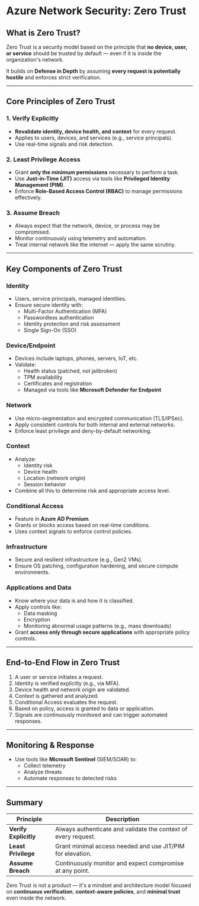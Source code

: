 # Azure Network Security: Zero Trust

## What is Zero Trust?

Zero Trust is a security model based on the principle that **no device, user, or service** should be trusted by default — even if it is inside the organization's network.

It builds on **Defense in Depth** by assuming **every request is potentially hostile** and enforces strict verification.

---

## Core Principles of Zero Trust

### 1. Verify Explicitly
- **Revalidate identity, device health, and context** for every request.
- Applies to users, devices, and services (e.g., service principals).
- Use real-time signals and risk detection.

### 2. Least Privilege Access
- Grant **only the minimum permissions** necessary to perform a task.
- Use **Just-in-Time (JIT)** access via tools like **Privileged Identity Management (PIM)**.
- Enforce **Role-Based Access Control (RBAC)** to manage permissions effectively.

### 3. Assume Breach
- Always expect that the network, device, or process may be compromised.
- Monitor continuously using telemetry and automation.
- Treat internal network like the internet — apply the same scrutiny.

---

## Key Components of Zero Trust

### Identity
- Users, service principals, managed identities.
- Ensure secure identity with:
  - Multi-Factor Authentication (MFA)
  - Passwordless authentication
  - Identity protection and risk assessment
  - Single Sign-On (SSO)

### Device/Endpoint
- Devices include laptops, phones, servers, IoT, etc.
- Validate:
  - Health status (patched, not jailbroken)
  - TPM availability
  - Certificates and registration
  - Managed via tools like **Microsoft Defender for Endpoint**

### Network
- Use micro-segmentation and encrypted communication (TLS/IPSec).
- Apply consistent controls for both internal and external networks.
- Enforce least privilege and deny-by-default networking.

### Context
- Analyze:
  - Identity risk
  - Device health
  - Location (network origin)
  - Session behavior
- Combine all this to determine risk and appropriate access level.

### Conditional Access
- Feature in **Azure AD Premium**.
- Grants or blocks access based on real-time conditions.
- Uses context signals to enforce control policies.

### Infrastructure
- Secure and resilient infrastructure (e.g., Gen2 VMs).
- Ensure OS patching, configuration hardening, and secure compute environments.

### Applications and Data
- Know where your data is and how it is classified.
- Apply controls like:
  - Data masking
  - Encryption
  - Monitoring abnormal usage patterns (e.g., mass downloads)
- Grant **access only through secure applications** with appropriate policy controls.

---

## End-to-End Flow in Zero Trust

1. A user or service initiates a request.
2. Identity is verified explicitly (e.g., via MFA).
3. Device health and network origin are validated.
4. Context is gathered and analyzed.
5. Conditional Access evaluates the request.
6. Based on policy, access is granted to data or application.
7. Signals are continuously monitored and can trigger automated responses.

---

## Monitoring & Response

- Use tools like **Microsoft Sentinel** (SIEM/SOAR) to:
  - Collect telemetry
  - Analyze threats
  - Automate responses to detected risks

---

## Summary

| Principle         | Description                                                      |
|------------------|------------------------------------------------------------------|
| **Verify Explicitly** | Always authenticate and validate the context of every request. |
| **Least Privilege**   | Grant minimal access needed and use JIT/PIM for elevation.     |
| **Assume Breach**     | Continuously monitor and expect compromise at any point.       |

Zero Trust is not a product — it's a mindset and architecture model focused on **continuous verification**, **context-aware policies**, and **minimal trust** even inside the network.

